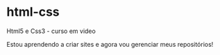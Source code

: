 # html-css
 Html5 e Css3 - curso em video

Estou aprendendo a criar sites e agora vou gerenciar meus repositórios!